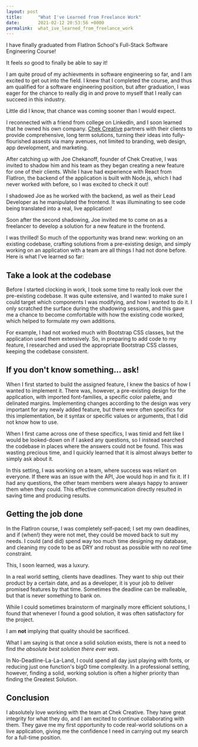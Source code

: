 ```yaml
---
layout: post
title:      "What I've Learned from Freelance Work"
date:       2021-02-12 20:53:56 +0000
permalink:  what_ive_learned_from_freelance_work
---
```



I have finally graduated from FlatIron School's Full-Stack Software Engineering Course!

It feels *so* good to finally be able to say it!

I am quite proud of my achievments in software engineering so far, and I am excited to get out into the field. I knew that I completed the course, and thus am qualified for a software engineering position, but after graduation, I was eager for the chance to really dig in and prove to myself that I really can succeed in this industry.

Little did I know, that chance was coming sooner than I would expect.

I reconnected with a friend from college on LinkedIn, and I soon learned that he owned his own company. [Chek Creative](https://chekcreative.com/) partners with their clients to provide comprehensive, long term solutions, turning their ideas into fully-flourished assests via many avenues, not limited to branding, web design, app development, and marketing. 

After catching up with Joe Chekanoff, founder of Chek Creative, I was invited to shadow him and his team as they began creating a new feature for one of their clients. While I have had experience with React from FlatIron, the backend of the application is built with Node.js, which I had never worked with before, so I was excited to check it out!

I shadowed Joe as he worked with the backend, as well as their Lead Developer as he manipulated the frontend. It was illuminating to see code being translated into a real, live application!

Soon after the second shadowing, Joe invited me to come on as a freelancer to develop a solution for a new feature in the frontend. 

I was thrilled! So much of the opportunity was brand new: working on an existing codebase, crafting solutions from a pre-existing design, and simply working on an application with a team are all things I had not done before. Here is what I've learned so far: 

## Take a look at the codebase

Before I started clocking in work, I took some time to really look over the pre-existing codebase. It was quite extensive, and I wanted to make sure I could target which components I was modifying, and how I wanted to do it. I only scratched the surface during the shadowing sessions, and this gave me a chance to become comfortable with how the existing code worked, which helped to formulate my own additions.

For example, I had not worked much with Bootstrap CSS classes, but the application used them extensively. So, in preparing to add code to my feature, I researched and used the appropriate Bootstrap CSS classes, keeping the codebase consistent.

## If you don't know something... ask!

When I first started to build the assigned feature, I knew the basics of how I wanted to implement it. There was, however, a pre-existing design for the application, with imported font-families, a specific color palette, and delinated margins. Implementing changes according to the design was very important for any newly added feature, but there were often specifics for this implementation, be it syntax or specific values or arguments, that I did not know how to use.

When I first came across one of these specifics, I was timid and felt like I would be looked-down on if I asked any questions, so I instead searched the codebase in places where the answers could not be found. This was wasting precious time, and I quickly learned that it is almost always better to simply ask about it.

In this setting, I was working on a team, where success was reliant on everyone. If there was an issue with the API, Joe would hop in and fix it. If I had any questions, the other team members were always happy to answer them when they could. This effective communication directly resulted in saving time and producing results.

## Getting the job done

In the FlatIron course, I was completely self-paced; I set my own deadlines, and if (when!) they were not met, they could be moved back to suit my needs. I could (and did) spend way too much time designing my database, and cleaning my code to be as DRY and robust as possible with no *real* time constraint.

This, I soon learned, was a luxury.

In a real world setting, clients have deadlines. They want to ship out their product by a certain date, and as a developer, it is your job to deliver promised features by that time. Sometimes the deadline can be malleable, but that is never something to bank on.

While I could sometimes brainstorm of marginally more efficient solutions, I found that whenever I found a good solution, it was often satisfactory for the project. 

I am **not** implying that quality should be sacrificed. 

What I am saying is that once a solid solution exists, there is not a need to find *the absolute best solution there ever was*.  

In No-Deadline-La-La-Land, I could spend all day just playing with fonts, or reducing just one function's bigO time complexity. In a professional setting, however, finding a solid, working solution is often a higher priority than finding the Greatest Solution.


## Conclusion

I absolutely love working with the team at Chek Creative. They have great integrity for what they do, and I am excited to continue collaborating with them. They gave me my first opportunity to code real-world solutions on a live application, giving me the confidence I need in carrying out my search for a full-time position.








